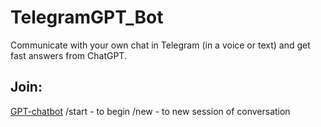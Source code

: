 # TelegramGPT_Bot

Communicate with your own chat in Telegram (in a voice or text) and get fast answers from ChatGPT.

## Join:

[GPT-chatbot](https://t.me/Conversation_GPT_Bot/)
/start - to begin
/new - to new session of conversation
